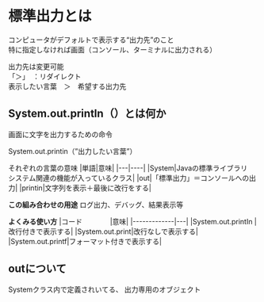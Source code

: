 # 標準出力とは
 コンピュータがデフォルトで表示する“出力先”のこと<br>
 特に指定しなければ画面（コンソール、ターミナルに出力される）<br>

 出力先は変更可能<br>
 「＞」　：リダイレクト<br>
 表示したい言葉　＞　希望する出力先



## System.out.println（）とは何か
画面に文字を出力するための命令

System.out.printin（”出力したい言葉”）

それぞれの言葉の意味
|単語|意味|
|---|----|
|System|Javaの標準ライブラリ　システム関連の機能が入っているクラス|
|out|「標準出力」＝コンソールへの出力|
|printin|文字列を表示＋最後に改行をする|

__この組み合わせの用途__
ログ出力、デバッグ、結果表示等

__よくみる使い方__
|コード　　　　|意味|
|-------------|---|
|System.out.printIn |改行付きで表示する|
|System.out.print|改行なしで表示する|
|System.out.printf|フォーマット付きで表示する|


## outについて
Systemクラス内で定義されいてる、
出力専用のオブジェクト


